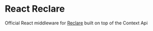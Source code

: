 # React Reclare

Official React middleware for [Reclare](https://github.com/reclarejs/reclare) built on top of the Context Api

